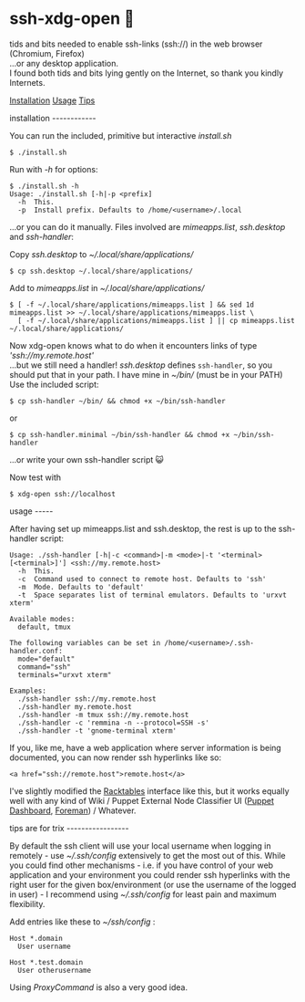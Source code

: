 ssh-xdg-open :penguin:
============

tids and bits needed to enable ssh-links (ssh://) in the web browser (Chromium, Firefox)  
...or any desktop application.  
I found both tids and bits lying gently on the Internet, so thank you kindly Internets.

[Installation](#installation)
[Usage](#usage)
[Tips](#tips)

<a name="installation"/>
installation
------------

You can run the included, primitive but interactive *install.sh*

    $ ./install.sh

Run with *-h* for options:

    $ ./install.sh -h
    Usage: ./install.sh [-h|-p <prefix]
      -h  This.
      -p  Install prefix. Defaults to /home/<username>/.local

...or you can do it manually. Files involved are *mimeapps.list*, *ssh.desktop* and *ssh-handler*:

Copy *ssh.desktop* to *~/.local/share/applications/*

    $ cp ssh.desktop ~/.local/share/applications/

Add to *mimeapps.list* in *~/.local/share/applications/*

    $ [ -f ~/.local/share/applications/mimeapps.list ] && sed 1d mimeapps.list >> ~/.local/share/applications/mimeapps.list \
      [ -f ~/.local/share/applications/mimeapps.list ] || cp mimeapps.list ~/.local/share/applications/
      

Now xdg-open knows what to do when it encounters links of type *'ssh://my.remote.host'*  
...but we still need a handler! *ssh.desktop* defines `ssh-handler`, so you should put that in your path. I have mine in *~/bin/* (must be in your PATH)  
Use the included script:

    $ cp ssh-handler ~/bin/ && chmod +x ~/bin/ssh-handler
or

    $ cp ssh-handler.minimal ~/bin/ssh-handler && chmod +x ~/bin/ssh-handler

...or write your own ssh-handler script :smiley_cat:

Now test with

    $ xdg-open ssh://localhost

<a name="usage"/>
usage
-----

After having set up mimeapps.list and ssh.desktop, the rest is up to the ssh-handler script:

    Usage: ./ssh-handler [-h|-c <command>|-m <mode>|-t '<terminal> [<terminal>]'] <ssh://my.remote.host>
      -h  This.
      -c  Command used to connect to remote host. Defaults to 'ssh'
      -m  Mode. Defaults to 'default'
      -t  Space separates list of terminal emulators. Defaults to 'urxvt xterm'
    
    Available modes:
      default, tmux
    
    The following variables can be set in /home/<username>/.ssh-handler.conf:
      mode="default"
      command="ssh"
      terminals="urxvt xterm"
    
    Examples:
      ./ssh-handler ssh://my.remote.host
      ./ssh-handler my.remote.host
      ./ssh-handler -m tmux ssh://my.remote.host
      ./ssh-handler -c 'remmina -n --protocol=SSH -s'
      ./ssh-handler -t 'gnome-terminal xterm'

If you, like me, have a web application where server information is being documented, you can now render ssh hyperlinks like so:

    <a href="ssh://remote.host">remote.host</a>

I've slightly modified the [Racktables](http://racktables.org) interface like this, but it works equally well with any kind of Wiki / Puppet External Node Classifier UI ([Puppet Dashboard](https://puppetlabs.com/puppet/related-projects/dashboard/), [Foreman](http://theforeman.org/)) / Whatever.


<a name="tips"/>
tips are for trix
-----------------

By default the ssh client will use your local username when logging in remotely - use *~/.ssh/config* extensively to get the most out of this. While you could find other mechanisms - i.e. if you have control of your web application and your environment you could render ssh hyperlinks with the right user for the given box/environment (or use the username of the logged in user) - I recommend using *~/.ssh/config* for least pain and maximum flexibility.

Add entries like these to *~/ssh/config* :

    Host *.domain
      User username
    
    Host *.test.domain
      User otherusername

Using *ProxyCommand* is also a very good idea.

